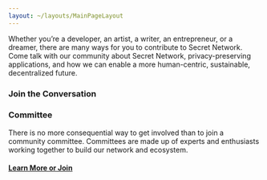 ```yaml
---
layout: ~/layouts/MainPageLayout
---
```


<template v-slot:title>

## Secret Network Community

</template>

<slim-column>

Whether you’re a developer, an artist, a writer, an entrepreneur, or a dreamer, there are many ways for you to contribute to Secret Network. Come talk with our community about Secret Network, privacy-preserving applications, and how we can enable a more human-centric, sustainable, decentralized future.

</slim-column>

<slim-column>

### Join the Conversation

</slim-column>

<card-holder columns="3">

<card>

<template v-slot:header>

#### Secret Chat<br>(Official)

</template>

<template v-slot:footer>

[Join now](https://discord.com/invite/SJK32GY)

</template>

</card>

<card>

<template v-slot:header>

#### Telegram

</template>

<template v-slot:footer>

[Join now](https://t.me/SCRTCommunity)

</template>

</card>

<card>

<template v-slot:header>

#### Secret Forum

</template>

<template v-slot:footer>

[Join now](https://forum.scrt.network/)

</template>

</card>

</card-holder>

<card-holder columns="1">

<card>

<template v-slot:header>

#### Twitter

</template>

<template v-slot:footer>

[Follow us](https://twitter.com/secretnetwork)

</template>

</card>

</card-holder>

<slim-column>

### Committee

</slim-column>

<slim-column>

There is no more consequential way to get involved than to join a community committee. Committees are made up of experts and enthusiasts working together to build our network and ecosystem.

#### [Learn More or Join](/committees)

</slim-column>
